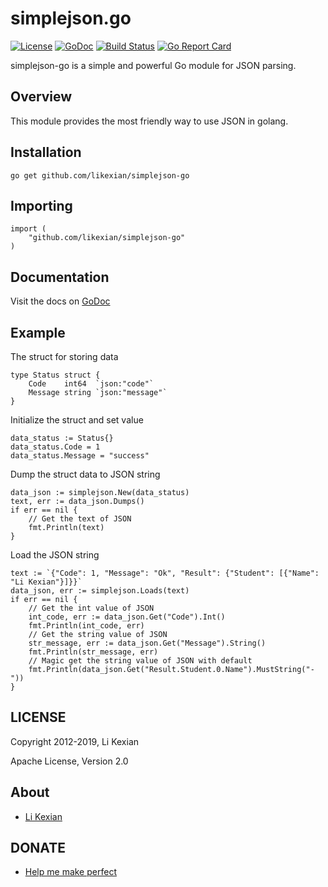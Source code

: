 # simplejson.go

[![License](https://img.shields.io/badge/license-Apache%202.0-blue.svg)](https://github.com/likexian/simplejson-go/blob/master/LICENSE)
[![GoDoc](https://godoc.org/github.com/likexian/simplejson-go?status.svg)](https://godoc.org/github.com/likexian/simplejson-go)
[![Build Status](https://travis-ci.org/likexian/simplejson-go.svg?branch=master)](https://travis-ci.org/likexian/simplejson-go)
[![Go Report Card](https://goreportcard.com/badge/github.com/likexian/simplejson-go)](https://goreportcard.com/report/github.com/likexian/simplejson-go)

simplejson-go is a simple and powerful Go module for JSON parsing.

## Overview

This module provides the most friendly way to use JSON in golang.

## Installation

    go get github.com/likexian/simplejson-go

## Importing

    import (
        "github.com/likexian/simplejson-go"
    )

## Documentation

Visit the docs on [GoDoc](https://godoc.org/github.com/likexian/simplejson-go)

## Example

The struct for storing data

    type Status struct {
        Code    int64  `json:"code"`
        Message string `json:"message"`
    }

Initialize the struct and set value

    data_status := Status{}
    data_status.Code = 1
    data_status.Message = "success"

Dump the struct data to JSON string

    data_json := simplejson.New(data_status)
    text, err := data_json.Dumps()
    if err == nil {
        // Get the text of JSON
        fmt.Println(text)
    }

Load the JSON string

    text := `{"Code": 1, "Message": "Ok", "Result": {"Student": [{"Name": "Li Kexian"}]}}`
    data_json, err := simplejson.Loads(text)
    if err == nil {
        // Get the int value of JSON
        int_code, err := data_json.Get("Code").Int()
        fmt.Println(int_code, err)
        // Get the string value of JSON
        str_message, err := data_json.Get("Message").String()
        fmt.Println(str_message, err)
        // Magic get the string value of JSON with default
        fmt.Println(data_json.Get("Result.Student.0.Name").MustString("-"))
    }

## LICENSE

Copyright 2012-2019, Li Kexian

Apache License, Version 2.0

## About

- [Li Kexian](https://www.likexian.com/)

## DONATE

- [Help me make perfect](https://www.likexian.com/donate/)
